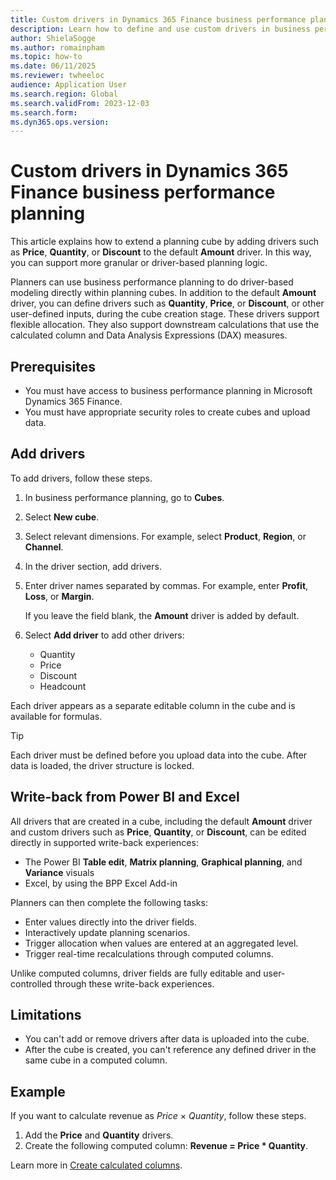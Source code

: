 ```yaml
---
title: Custom drivers in Dynamics 365 Finance business performance planning
description: Learn how to define and use custom drivers in business performance planning.
author: ShielaSogge
ms.author: romainpham
ms.topic: how-to
ms.date: 06/11/2025
ms.reviewer: twheeloc 
audience: Application User
ms.search.region: Global
ms.search.validFrom: 2023-12-03
ms.search.form: 
ms.dyn365.ops.version: 
---
```


# Custom drivers in Dynamics 365 Finance business performance planning

This article explains how to extend a planning cube by adding drivers such as **Price**, **Quantity**, or **Discount** to the default **Amount** driver. In this way, you can support more granular or driver-based planning logic.

Planners can use business performance planning to do driver-based modeling directly within planning cubes. In addition to the default **Amount** driver, you can define drivers such as **Quantity**, **Price**, or **Discount**, or other user-defined inputs, during the cube creation stage. These drivers support flexible allocation. They also support downstream calculations that use the calculated column and Data Analysis Expressions (DAX) measures.

## Prerequisites

- You must have access to business performance planning in Microsoft Dynamics 365 Finance.
- You must have appropriate security roles to create cubes and upload data.

## Add drivers

To add drivers, follow these steps.

1. In business performance planning, go to **Cubes**.
1. Select **New cube**.
1. Select relevant dimensions. For example, select **Product**, **Region**, or **Channel**.
1. In the driver section, add drivers.
1. Enter driver names separated by commas. For example, enter **Profit**, **Loss**, or **Margin**.

    If you leave the field blank, the **Amount** driver is added by default.

1. Select **Add driver** to add other drivers:

    - Quantity
    - Price
    - Discount
    - Headcount

Each driver appears as a separate editable column in the cube and is available for formulas.

> [!TIP]
> Each driver must be defined before you upload data into the cube. After data is loaded, the driver structure is locked.

## Write-back from Power BI and Excel

All drivers that are created in a cube, including the default **Amount** driver and custom drivers such as **Price**, **Quantity**, or **Discount**, can be edited directly in supported write-back experiences:

- The Power BI **Table edit**, **Matrix planning**, **Graphical planning**, and **Variance** visuals
- Excel, by using the BPP Excel Add-in

Planners can then complete the following tasks:

- Enter values directly into the driver fields.
- Interactively update planning scenarios.
- Trigger allocation when values are entered at an aggregated level.
- Trigger real-time recalculations through computed columns.

Unlike computed columns, driver fields are fully editable and user-controlled through these write-back experiences.

## Limitations

- You can't add or remove drivers after data is uploaded into the cube.
- After the cube is created, you can't reference any defined driver in the same cube in a computed column.

## Example

If you want to calculate revenue as *Price* &times; *Quantity*, follow these steps.

1. Add the **Price** and **Quantity** drivers.
1. Create the following computed column: **Revenue = Price \* Quantity**.

Learn more in [Create calculated columns](calculated-columns).
